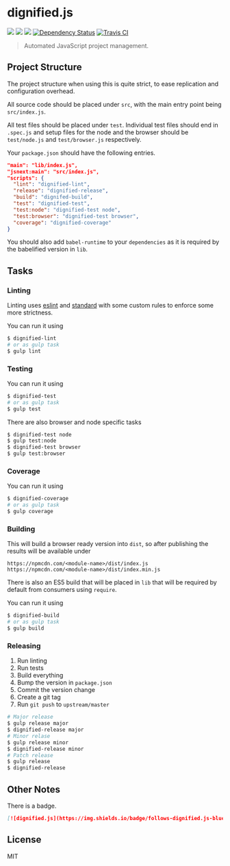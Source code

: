 # dignified.js

[![](https://img.shields.io/badge/made%20by-Protocol%20Labs-blue.svg?style=flat-square)](http://ipn.io) [![](https://img.shields.io/badge/project-IPFS-blue.svg?style=flat-square)](http://ipfs.io/) [![](https://img.shields.io/badge/freenode-%23ipfs-blue.svg?style=flat-square)](http://webchat.freenode.net/?channels=%23ipfs)
[![Dependency Status](https://david-dm.org/dignifiedquire/dignified.js.svg?style=flat-square)](https://david-dm.org/dignifiedquire/dignified.js)
[![Travis CI](https://travis-ci.org/dignifiedquire/dignified.js.svg?branch=master)](https://travis-ci.org/dignifiedquire/dignified.js)

> Automated JavaScript project management.


## Project Structure

The project structure when using this is quite strict, to ease
replication and configuration overhead.

All source code should be placed under `src`, with the main entry
point being `src/index.js`.

All test files should be placed under `test`. Individual test files should end in `.spec.js` and setup files for the node and the browser should be `test/node.js` and `test/browser.js` respectively.

Your `package.json` should have the following entries.


```json
"main": "lib/index.js",
"jsnext:main": "src/index.js",
"scripts": {
  "lint": "dignified-lint",
  "release": "dignified-release",
  "build": "dignifed-build",
  "test": "dignified-test",
  "test:node": "dignified-test node",
  "test:browser": "dignified-test browser",
  "coverage": "dignified-coverage"
}
```

You should also add `babel-runtime` to your `dependencies` as it is required by the babelified version in `lib`.

## Tasks

### Linting

Linting uses [eslint](http://eslint.org/) and [standard](https://github.com/feross/standard) with some custom rules to
enforce some more strictness.

You can run it using

```bash
$ dignified-lint
# or as gulp task
$ gulp lint
```

### Testing

You can run it using

```bash
$ dignified-test
# or as gulp task
$ gulp test
```

There are also browser and node specific tasks

```bash
$ dignified-test node
$ gulp test:node
$ dignified-test browser
$ gulp test:browser
```

### Coverage

You can run it using

```bash
$ dignified-coverage
# or as gulp task
$ gulp coverage
```

### Building

This will build a browser ready version into `dist`, so after publishing the results will be available under

```
https://npmcdn.com/<module-name>/dist/index.js
https://npmcdn.com/<module-name>/dist/index.min.js
```

There is also an ES5 build that will be placed in `lib` that will be required by default from consumers using `require`.

You can run it using

```bash
$ dignified-build
# or as gulp task
$ gulp build
```

### Releasing

1. Run linting
2. Run tests
3. Build everything
4. Bump the version in `package.json`
5. Commit the version change
6. Create a git tag
7. Run `git push` to `upstream/master`

```bash
# Major release
$ gulp release major
$ dignified-release major
# Minor relase
$ gulp release minor
$ dignified-release minor
# Patch release
$ gulp release
$ dignified-release
```

## Other Notes

There is a badge.

```markdown
[![dignified.js](https://img.shields.io/badge/follows-dignified.js-blue.svg?style=flat-square)](https://github.com/dignifiedquire/dignified.js)
```

## License

MIT
